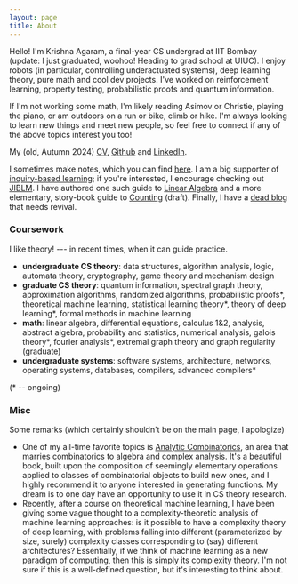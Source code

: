 ```yaml
---
layout: page
title: About
---
```


<!-- <p class="message">
  Hey there! This page is included as an example. Feel free to customize it for your own use upon downloading. Carry on!
</p> -->

Hello! I'm Krishna Agaram, a final-year CS undergrad at IIT Bombay (update: I just graduated, woohoo! Heading to grad school at UIUC). I enjoy robots (in particular, controlling underactuated systems), deep learning theory, pure math and cool dev projects. I've worked on reinforcement learning, property testing, probabilistic proofs and quantum information.

If I'm not working some math, I'm likely reading Asimov or Christie, playing the piano, or am outdoors on a run or bike, climb or hike. I'm always looking to learn new things and meet new people, so feel free to connect if any of the above topics interest you too!

My (old, Autumn 2024) [CV](https://mathismusic.github.io/krishna-agaram-latest.pdf), [Github](https://github.com/mathismusic) and [LinkedIn](https://www.linkedin.com/in/krishna-n-agaram-5a4753324/).

<!-- P.S. this website is a stub and is mostly a placeholder for now. A few old blog entries on the home page, that's all. More to come soon! -->

I sometimes make notes, which you can find [here](https://github.com/mathismusic/notes). I am a big supporter of [inquiry-based learning](https://en.wikipedia.org/wiki/Inquiry-based_learning); if you're interested, I encourage checking out [JIBLM](https://jiblm.org/guides/index.php?category=jiblmjournal). I have authored one such guide to [Linear Algebra](https://mathismusic.github.io/ibl-linear-alg.pdf) and a more elementary, story-book guide to [Counting](https://mathismusic.github.io/story-draft.pdf) (draft). Finally, I have a [dead blog](https://mathismusic.github.io/website2024) that needs revival.

### Coursework

<!-- I was previously very theory-oriented, coming from a math background, and my coursework sort of reflects a bias in that direction. However, over the last year, I've realized that I get much more satisfaction when other people can benefit from what I do, and so I'm moving towards more applied stuff. Of course, math et al is still fun, and will remain a top hobby. -->
I like theory! --- in recent times, when it can guide practice.

- **undergraduate CS theory**: data structures, algorithm analysis, logic, automata theory, cryptography, game theory and mechanism design
- **graduate CS theory**: quantum information, spectral graph theory, approximation algorithms, randomized algorithms, probabilistic proofs\*, theoretical machine learning, statistical learning theory\*, theory of deep learning\*, formal methods in machine learning
- **math**: linear algebra, differential equations, calculus 1&2, analysis, abstract algebra, probability and statistics, numerical analysis, galois theory\*, fourier analysis\*, extremal graph theory and graph regularity (graduate)
- **undergraduate systems**: software systems, architecture, networks, operating systems, databases, compilers, advanced compilers\*
<!-- - **other** -->

(* -- ongoing)
<!-- Additionally, I read up things that take my fancy: so far, complex analysis, analytic combinatorics, quantum algorithms and error correction, probabilistic proofs -->



### Misc

Some  remarks (which certainly shouldn't be on the main page, I apologize)

- One of my all-time favorite topics is [Analytic Combinatorics](https://ac.cs.princeton.edu/home/AC.pdf), an area that marries combinatorics to algebra and complex analysis. It's a beautiful book, built upon the composition of seemingly elementary operations applied to classes of combinatorial objects to build new ones, and I highly recommend it to anyone interested in generating functions. My dream is to one day have an opportunity to use it in CS theory research.
- Recently, after a course on theoretical machine learning, I have been giving some vague thought to a complexity-theoretic analysis of machine learning approaches: is it possible to have a complexity theory of deep learning, with problems falling into different (parameterized by size, surely) complexity classes corresponding to (say) different architectures? Essentially, if we think of machine learning as a new paradigm of computing, then this is simply its complexity theory. I'm not sure if this is a well-defined question, but it's interesting to think about.
